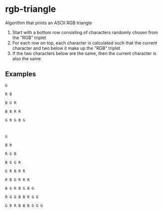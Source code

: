 # rgb-triangle
Algorithm that prints an ASCII RGB triangle

1. Start with a bottom row consisting of characters randomly chosen from the "RGB" triplet
2. For each row on top, each character is calculated such that the current character and two below it make up the "RGB" triplet
3. If the two characters below are the same, then the current character is also the same

## Examples

`G`

`R B`

`B G R`

`B B R R`

`G R G B G`
 
 #
 
`G`

`B R`

`R G B`

`B G G R`

`G R B R R`

`R B G R R R`

`B G R B G B G`

`R G G B B R G G`

`G B R B B B G G G`
